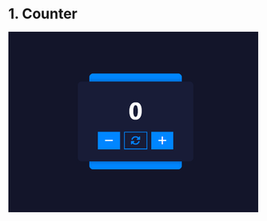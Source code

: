# 1. Counter
<img src="./assets/projects-images/1.CounterProject.png" alt="Project Logo" width="500" height="auto">